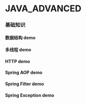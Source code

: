 # JAVA_ADVANCED
### 基础知识
#### 数据结构 demo
#### 多线程 demo
#### HTTP demo
#### Spring AOP demo
#### Spring Filter demo
#### Spring Exception demo


